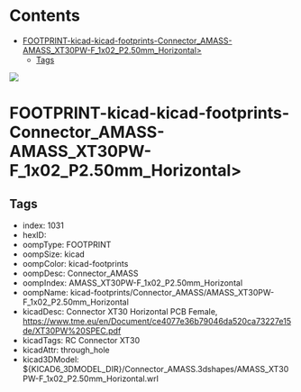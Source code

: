 



Contents
========

* [FOOTPRINT-kicad-kicad-footprints-Connector_AMASS-AMASS_XT30PW-F_1x02_P2.50mm_Horizontal>](#footprint-kicad-kicad-footprints-connector_amass-amass_xt30pw-f_1x02_p250mm_horizontal)
	* [Tags](#tags)
  
![][im]
# FOOTPRINT-kicad-kicad-footprints-Connector_AMASS-AMASS_XT30PW-F_1x02_P2.50mm_Horizontal>

## Tags

- index: 1031
- hexID: 
- oompType: FOOTPRINT
- oompSize: kicad
- oompColor: kicad-footprints
- oompDesc: Connector_AMASS
- oompIndex: AMASS_XT30PW-F_1x02_P2.50mm_Horizontal
- oompName: kicad-footprints/Connector_AMASS/AMASS_XT30PW-F_1x02_P2.50mm_Horizontal
- kicadDesc: Connector XT30 Horizontal PCB Female, https://www.tme.eu/en/Document/ce4077e36b79046da520ca73227e15de/XT30PW%20SPEC.pdf
- kicadTags: RC Connector XT30
- kicadAttr: through_hole
- kicad3DModel: ${KICAD6_3DMODEL_DIR}/Connector_AMASS.3dshapes/AMASS_XT30PW-F_1x02_P2.50mm_Horizontal.wrl



[im]: image.png
